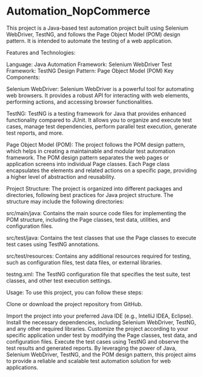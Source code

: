 # Automation_NopCommerce
This project is a Java-based test automation project built using Selenium WebDriver, TestNG, and follows the Page Object Model (POM) design pattern. It is intended to automate the testing of a web application.

Features and Technologies:

Language: Java Automation Framework: Selenium WebDriver Test Framework: TestNG Design Pattern: Page Object Model (POM) Key Components:

Selenium WebDriver: Selenium WebDriver is a powerful tool for automating web browsers. It provides a robust API for interacting with web elements, performing actions, and accessing browser functionalities.

TestNG: TestNG is a testing framework for Java that provides enhanced functionality compared to JUnit. It allows you to organize and execute test cases, manage test dependencies, perform parallel test execution, generate test reports, and more.

Page Object Model (POM): The project follows the POM design pattern, which helps in creating a maintainable and modular test automation framework. The POM design pattern separates the web pages or application screens into individual Page classes. Each Page class encapsulates the elements and related actions on a specific page, providing a higher level of abstraction and reusability.

Project Structure: The project is organized into different packages and directories, following best practices for Java project structure. The structure may include the following directories:

src/main/java: Contains the main source code files for implementing the POM structure, including the Page classes, test data, utilities, and configuration files.

src/test/java: Contains the test classes that use the Page classes to execute test cases using TestNG annotations.

src/test/resources: Contains any additional resources required for testing, such as configuration files, test data files, or external libraries.

testng.xml: The TestNG configuration file that specifies the test suite, test classes, and other test execution settings.

Usage: To use this project, you can follow these steps:

Clone or download the project repository from GitHub.

Import the project into your preferred Java IDE (e.g., IntelliJ IDEA, Eclipse).
Install the necessary dependencies, including Selenium WebDriver, TestNG, and any other required libraries.
Customize the project according to your specific application under test by modifying the Page classes, test data, and configuration files.
Execute the test cases using TestNG and observe the test results and generated reports.
By leveraging the power of Java, Selenium WebDriver, TestNG, and the POM design pattern, this project aims to provide a reliable and scalable test automation solution for web applications.
